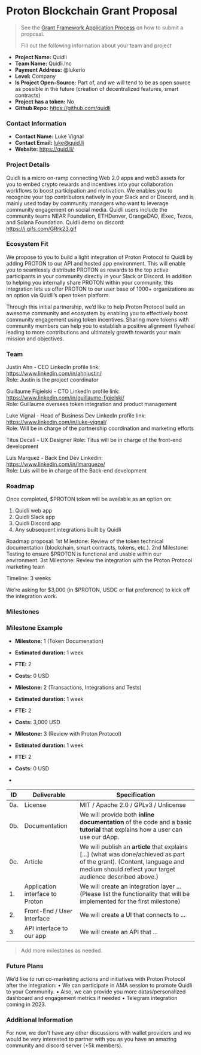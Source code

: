 # Proton Blockchain Grant Proposal

> See the [Grant Framework Application Process](https://github.com/ProtonProtocol/grant-framework#application-process) on how to submit a proposal.
>
> Fill out the following information about your team and project

- **Project Name:** Quidli
- **Team Name:** Quidli.Inc
- **Payment Address:** @lukerio
- **Level:** Company
- **Is Project Open-Source:** Part of, and we will tend to be as open source as possible in the future (creation of decentralized features, smart contracts)
- **Project has a token:** No
- **Github Repo:** https://github.com/quidli

### Contact Information

- **Contact Name:** Luke Vignal
- **Contact Email:** luke@quid.li
- **Website:** https://quid.li/

### Project Details

Quidli is a micro on-ramp connecting Web 2.0 apps and web3 assets for you to embed crypto rewards and incentives into your collaboration workflows to boost participation and motivation. We enables you to recognize your top contributors natively in your Slack and or Discord, and is mainly used today by community managers who want to leverage community engagement on social media. Quidli users include the community teams NEAR Foundation, ETHDenver, OrangeDAO, iExec, Tezos, and Solana Foundation.
Quidli demo on discord: https://j.gifs.com/GRrk23.gif 

### Ecosystem Fit
We propose to you to build a light integration of Proton Protocol to Quidli by adding PROTON to our API and hosted app environment. This will enable you to seamlessly distribute PROTON as rewards to the top active participants in your community directly in your Slack or Discord.
In addition to helping you internally share PROTON within your community, this integration lets us offer PROTON to our user base of 1000+ organizations as an option via Quidli’s open token platform.

Through this initial partnership, we’d like to help Proton Protocol build an awesome community and ecosystem by enabling you to effectively boost community engagement using token incentives. 
Sharing more tokens with community members can help you to establish a positive alignment flywheel leading to more contributions and ultimately growth towards your main mission and objectives.

### Team
Justin Ahn - CEO 
LinkedIn profile link: https://www.linkedin.com/in/ahnjustin/  
Role: Justin is the project coordinator 

Guillaume Figielski - CTO 
LinkedIn profile link: https://www.linkedin.com/in/guillaume-figielski/  
Role: Guillaume oversees token integration and product management 

Luke Vignal - Head of Business Dev 
LinkedIn profile link: https://www.linkedin.com/in/luke-vignal/  
Role: Will be in charge of the partnership coordination and marketing efforts

Titus Decali - UX Designer
Role: Titus will be in charge of the front-end development 

Luis Marquez - Back End Dev 
Linkedin: https://www.linkedin.com/in/lmarqueze/  
Role: Luis will be in charge of the Back-end development


### Roadmap
Once completed, $PROTON token will be available as an option on:
1. Quidli web app
2. Quidli Slack app
3. Quidli Discord app
4. Any subsequent integrations built by Quidli

Roadmap proposal:
1st Milestone: Review of the token technical documentation (blockchain, smart contracts, tokens, etc.).
2nd Milestone: Testing to ensure $PROTON is functional and usable within our environment.
3st Milestone: Review the integration with the Proton Protocol marketing team

Timeline: 3 weeks

We’re asking for $3,000 (in $PROTON, USDC or fiat preference) to kick off the integration work.

### Milestones


### Milestone Example

- **Milestone:** 1 (Token Documenation)
- **Estimated duration:** 1 week
- **FTE:**  2
- **Costs:** 0 USD

- **Milestone:** 2 (Transactions, Integrations and Tests)
- **Estimated duration:** 1 week
- **FTE:**  2
- **Costs:** 3,000 USD

- **Milestone:** 3 (Review with Proton Protocol)
- **Estimated duration:** 1 week
- **FTE:**  2
- **Costs:** 0 USD
- 
| ID | Deliverable | Specification |
| ----- | ----------- | ------------- |
| 0a. | License | MIT / Apache 2.0 / GPLv3 / Unlicense |
| 0b. | Documentation | We will provide both **inline documentation** of the code and a basic **tutorial** that explains how a user can use our dApp. |
| 0c. | Article | We will publish an **article** that explains [...] (what was done/achieved as part of the grant). (Content, language and medium should reflect your target audience described above.)
| 1. | Application interface to Proton | We will create an integration layer ... (Please list the functionality that will be implemented for the first milestone) |  
| 2. | Front-End / User Interface | We will create a UI that connects to ... |  
| 3. | API interface to our app | We will create an API that ... |  

> Add more milestones as needed.

### Future Plans
We’d like to run co-marketing actions and initiatives with Proton Protocol after the integration:
• We can participate in AMA session to promote Quidli to your Community.
• Also, we can provide you more datas/personalized dashboard and engagement metrics if needed
• Telegram integration coming in 2023.

### Additional Information
For now, we don't have any other discussions with wallet providers and we would be very interested to partner with you as you have an amazing community and discord server (+5k members).
